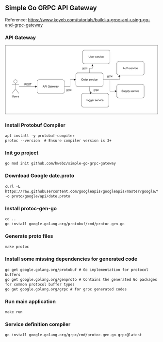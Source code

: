 ## Simple Go GRPC API Gateway
Reference: https://www.koyeb.com/tutorials/build-a-grpc-api-using-go-and-grpc-gateway

### API Gateway
![img.png](images/api-gateway-diagram.png)

### Install Protobuf Compiler
```shell
apt install -y protobuf-compiler
protoc --version  # Ensure compiler version is 3+
```

### Init go project
```shell
go mod init github.com/hwebz/simple-go-grpc-gateway
```

### Download Google date.proto
```shell
curl -L https://raw.githubusercontent.com/googleapis/googleapis/master/google/type/date.proto -o proto/google/api/date.proto
```

### Install protoc-gen-go
```shell
cd ..
go install google.golang.org/protobuf/cmd/protoc-gen-go
```

### Generate proto files
```shell
make protoc
```

### Install some missing dependencies for generated code
```shell
go get google.golang.org/protobuf # Go implementation for protocol buffers
go get google.golang.org/genproto # Contains the generated Go packages for common protocol buffer types
go get google.golang.org/grpc # for grpc generated codes
```

### Run main application
```shell
make run
```

### Service definition compiler
```shell
go install google.golang.org/grpc/cmd/protoc-gen-go-grpc@latest
```